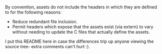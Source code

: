 By convention, assets do not include the headers in which they are defined to for the following reasons:
* Reduce redundant file inclusion.
* Permit headers which expose that the assets exist (via extern) to vary without needing to update the C files that actually define the assets.

I put this README here in case the differences trip up anyone viewing the source tree- extra comments can't hurt :).
